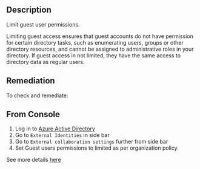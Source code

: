 ## Description

Limit guest user permissions.

Limiting guest access ensures that guest accounts do not have permission for certain directory tasks, such as enumerating users, groups or other directory resources, and cannot be assigned to administrative roles in your directory. If guest access in not limited, they have the same access to directory data as regular users.

## Remediation

To check and remediate:

## From Console

1. Log in to [Azure Active Directory](https://portal.azure.com/#blade/Microsoft_AAD_IAM/ActiveDirectoryMenuBlade/Overview)
2. Go to `External Identities` in side bar
3. Go to `External collaboration settings` further from side bar
4. Set Guest users permissions to limited as per organization policy.

See more details [here](https://docs.microsoft.com/en-us/azure/active-directory/fundamentals/users-default-permissions#member-and-guest-users)
